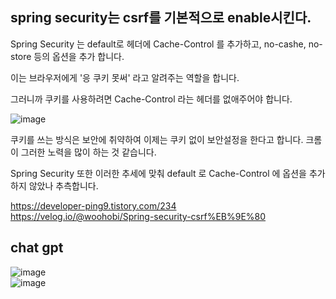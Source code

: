 ## spring security는 csrf를 기본적으로 enable시킨다.  

Spring Security 는 default로 헤더에  Cache-Control 를 추가하고,  no-cashe, no-store 등의 옵션을 추가 합니다.

 

이는 브라우저에게 '응 쿠키 못써' 라고 알려주는 역할을 합니다.

그러니까 쿠키를 사용하려면 Cache-Control 라는 헤더를 없애주어야 합니다.

![image](https://user-images.githubusercontent.com/67637716/227779160-a54829f0-a010-4f7b-af00-8a739de7f214.png)  


쿠키를 쓰는 방식은 보안에 취약하여 이제는 쿠키 없이 보안설정을 한다고 합니다. 크롬이 그러한 노력을 많이 하는 것 같습니다.

Spring Security 또한 이러한 추세에 맞춰 default 로 Cache-Control 에 옵션을 추가하지 않았나 추측합니다.

https://developer-ping9.tistory.com/234    
https://velog.io/@woohobi/Spring-security-csrf%EB%9E%80  

## chat gpt
![image](https://user-images.githubusercontent.com/67637716/227780959-c6de48a2-085d-4e63-aa2d-0bcd2b4c49af.png)  
![image](https://user-images.githubusercontent.com/67637716/227780974-0eb3a467-750f-4973-acea-964638e3991f.png)  
